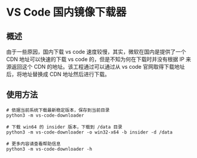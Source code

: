 # VS Code 国内镜像下载器

## 概述

由于一些原因，国内下载 vs code 速度较慢，其实，微软在国内是提供了一个 CDN 地址可以快速的下载 vs code 的，但是不知为何在下载时并没有根据 IP 来源返回这个 CDN 的地址。该工程通过可以通过从 vs code 官网取得下载地址后，将地址替换成 CDN 地址然后进行下载。

## 使用方法

```shell
# 依据当前系统下载最新稳定版本，保存到当前目录
python3 -m vs-code-downloader

# 下载 win64 的 insider 版本，下载到 /data 目录
python3 -m vs-code-downloader -o win32-x64 -b insider -d /data

# 更多内容请查看帮助信息
python3 -m vs-code-downloader -h
```

